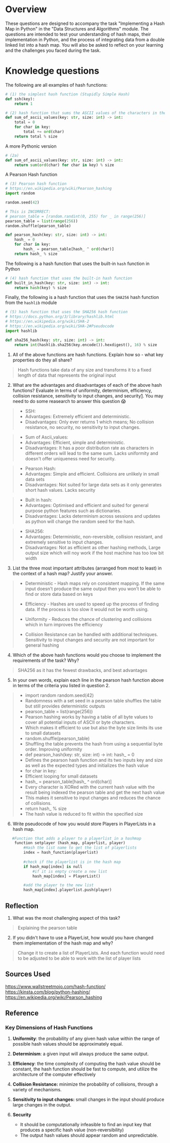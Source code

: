 # Overview

These questions are designed to accompany the task "Implementing a Hash Map in Python" in the "Data Structures and Algorithms" module. The questions are intended to test your understanding of hash maps, their implementation in Python, and the process of integrating data from a double linked list into a hash map. You will also be asked to reflect on your learning and the challenges you faced during the task.

# Knowledge questions

The following are all examples of hash functions:

```python
# (1) the simplest hash function (Stupidly Simple Hash)
def ssh(key):
    return 1
```

```python
# (2) hash function that sums the ASCII values of the characters in the key
def sum_of_ascii_values(key: str, size: int) -> int:
    total = 0
    for char in key:
        total += ord(char)
    return total % size
```

A more Pythonic version

```python
# (2a)
def sum_of_ascii_values(key: str, size: int) -> int:
    return sum(ord(char) for char in key) % size
```

A Pearson Hash function

```python
# (3) Pearson hash function
# https://en.wikipedia.org/wiki/Pearson_hashing
import random

random.seed(42)

# This is INCORRECT:
# pearson_table = [random.randint(0, 255) for _ in range(256)]
pearson_table = list(range(256))
random.shuffle(pearson_table)

def pearson_hash(key: str, size: int) -> int:
    hash_ = 0
    for char in key:
        hash_ = pearson_table[hash_ ^ ord(char)]
    return hash_ % size
```

The following is a hash function that uses the built-in `hash` function in Python

```python
# (4) hash function that uses the built-in hash function
def built_in_hash(key: str, size: int) -> int:
    return hash(key) % size
```

Finally, the following is a hash function that uses the `SHA256` hash function from the `hashlib` module

```python
# (5) hash function that uses the SHA256 hash function
# https://docs.python.org/3/library/hashlib.html
# https://en.wikipedia.org/wiki/SHA-2
# https://en.wikipedia.org/wiki/SHA-2#Pseudocode
import hashlib

def sha256_hash(key: str, size: int) -> int:
    return int(hashlib.sha256(key.encode()).hexdigest(), 16) % size
```

1. All of the above functions are hash functions. Explain how so - what key properties do they all share?

> Hash functions take data of any size and transforms it to a fixed length of data that represents the original input

2. What are the advantages and disadvantages of each of the above hash functions? Evaluate in terms of uniformity, determinism, efficiency, collision resistance, sensitivity to input changes, and security[1](#Reference). You may need to do some reasearch to answer this question 😱

>- SSH: 
>  - Advantages: Extremely efficient and deterministic.
>  - Disadvantages: Only ever returns 1 which means; No collision resistance, no security, no sensitivity to input changes.

>- Sum of Ascii_values: 
>  - Advantages: Efficient, simple and deterministic.
>  - Disadvantages: It has a poor distribution rate as characters in different orders will lead to the same sum. Lacks uniformity and doesn't offer uniqueness need for security. 

>- Pearson Hash:
>  - Advantages: Simple and efficient. Collisions are unlikely in small data sets
>  - Disadvantages: Not suited for large data sets as it only generates short hash values. Lacks security

>- Built in hash:
>  - Advantages: Optimised and efficient and suited for general purpose python features such as dictionaries.
>  - Disadvantages: Lacks determinism across sessions and updates as python will change the random seed for the hash.

>- SHA256:
>  - Advantages: Deterministic, non-reversible, collision resistant, and extremely sensitive to input changes.
>  - Disadvantages: Not as efficient as other hashing methods, Large output size which will noy work if the host machine has too low bit width 

3. List the three most important attributes (arranged from most to least) in the context of a hash map? Justify your answer.

>- Deterministic - Hash maps rely on consistent mapping. If the same input doesn't produce the same output then you won't be able to find or store data based on keys
>- Efficiency - Hashes are used to speed up the process of finding data. If the process is too slow it would not be worth using.
>- Uniformity - Reduces the chance of clustering and collisions which in turn improves the efficiency
>
>- Collision Resistance can be handled with additional techniques. Sensitivity to input changes and security are not important for general hashing

4. Which of the above hash functions would you choose to implement the requirements of the task? Why?

> SHA256 as it has the fewest drawbacks, and best advantages

5. In your own words, explain each line in the pearson hash function above in terms of the criteria you listed in question 2.

> - import random 
> random.seed(42)
>  - Randomness with a set seed in a pearson table shuffles the table but still provides deterministic outputs
>- pearson_table = list(range(256))
>  - Pearson hashing works by having a table of all byte values to cover all potential inputs of ASCII or byte characters.
>  - Which makes it efficient to use but also the byte size limits its use to small datasets
>- random.shuffle(pearson_table)
>  - Shuffling the table prevents the hash from using a sequential byte order. Improving uniformity
>- def pearson_hash(key: str, size: int) -> int:
    hash_ = 0
>  - Defines the pearson hash function and its two inputs key and size as well as the expected types and initializes the hash value
>-  for char in key:
>  - Efficient looping for small datasets
>- hash_ = pearson_table[hash_ ^ ord(char)]
>  - Every character is XORed with the current hash value with the result being indexed the pearson table and get the next hash value 
>  - This makes it sensitive to input changes and reduces the chance of collisions.
>- return hash_ % size
>  - The hash value is reduced to fit within the specified size

6. Write pseudocode of how you would store Players in PlayerLists in a hash map.

```python
   #Function that adds a player to a playerlist in a hashmap
    function setplayer (hash_map, playerlist, player)
        #Hash the list name to get the list of playerlists
        index = hash_function(playerlist)
        
        #check if the playerlist is in the hash map
        if hash_map[index] is null
            #if it is empty create a new list
            hash_map[index] = PlayerList()

        #add the player to the new list
        hash_map[index].playerlist.push(player)
```

## Reflection

1. What was the most challenging aspect of this task?

> Explaining the pearson table

2. If you didn't have to use a PlayerList, how would you have changed them implementation of the hash map and why?

> Change it to create a list of PlayerLists. And each function would need to be adjusted to be able to work with the list of player lists

## Sources Used
https://www.wallstreetmojo.com/hash-function/
https://kinsta.com/blog/python-hashing/
https://en.wikipedia.org/wiki/Pearson_hashing

## Reference

### Key Dimensions of Hash Functions

1. **Uniformity**: the probability of any given hash value within the range of possible hash values should be approximately equal.

2. **Determinism**: a given input will always produce the same output.

3. **Efficiency**: the time complexity of computing the hash value should be constant, the hash function should be fast to compute, and utilize the architecture of the computer effectively

4. **Collision Resistance:** minimize the probability of collisions, through a variety of mechanisms.

5. **Sensitivity to input changes:** small changes in the input should produce large changes in the output.

6. **Security**
   - It should be computationally infeasible to find an input key that produces a specific hash value (non-reversibility)
   - The output hash values should appear random and unpredictable.


